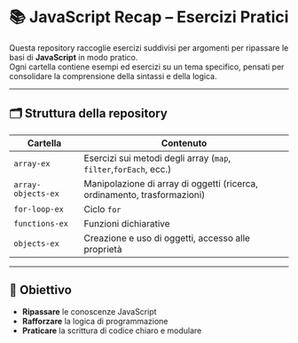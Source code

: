 # 📚 JavaScript Recap – Esercizi Pratici

Questa repository raccoglie esercizi suddivisi per argomenti per ripassare le basi di **JavaScript** in modo pratico.  
Ogni cartella contiene esempi ed esercizi su un tema specifico, pensati per consolidare la comprensione della sintassi e della logica.

---

## 🗂️ Struttura della repository

| Cartella              | Contenuto                                                                 |
|-----------------------|---------------------------------------------------------------------------|
| `array-ex`            | Esercizi sui metodi degli array (`map`, `filter`,`forEach`, ecc.) |
| `array-objects-ex`    | Manipolazione di array di oggetti (ricerca, ordinamento, trasformazioni)   |
| `for-loop-ex`         | Ciclo `for`                 |
| `functions-ex`        | Funzioni dichiarative    |
| `objects-ex`          | Creazione e uso di oggetti, accesso alle proprietà |

---

## 🎯 Obiettivo

- **Ripassare** le conoscenze JavaScript
- **Rafforzare** la logica di programmazione
- **Praticare** la scrittura di codice chiaro e modulare